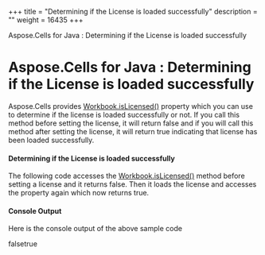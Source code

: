 +++
title = "Determining if the License is loaded successfully" 
description = "" 
weight = 16435 
+++

Aspose.Cells for Java : Determining if the License is loaded successfully  

# Aspose.Cells for Java : Determining if the License is loaded successfully


Aspose.Cells provides [Workbook.isLicensed()](https://apireference.aspose.com/java/cells/com.aspose.cells/workbook#IsLicensed) property which you can use to determine if the license is loaded successfully or not. If you call this method before setting the license, it will return false and if you will call this method after setting the license, it will return true indicating that license has been loaded successfully.

#### Determining if the License is loaded successfully

The following code accesses the [Workbook.isLicensed()](https://apireference.aspose.com/java/cells/com.aspose.cells/workbook#IsLicensed) method before setting a license and it returns false. Then it loads the license and accesses the property again which now returns true.


#### Console Output

Here is the console output of the above sample code

falsetrue

